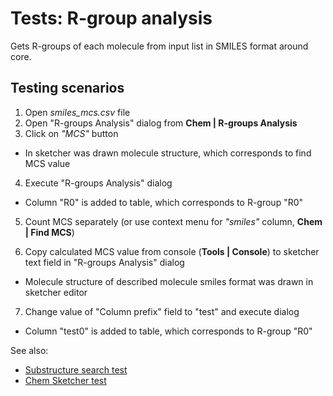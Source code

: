 <!-- TITLE: Tests: R-group analysis test -->
<!-- SUBTITLE: -->

# Tests: R-group analysis

Gets R-groups of each molecule from input list in SMILES format around core.

## Testing scenarios

1. Open *smiles_mcs.csv* file
2. Open "R-groups Analysis" dialog from **Chem | R-groups Analysis**
3. Click on *"MCS"* button

* In sketcher was drawn molecule structure, which corresponds to find MCS value

4. Execute "R-groups Analysis" dialog

* Column "R0" is added to table, which corresponds to R-group "R0"

5. Count MCS separately (or use context menu for *"smiles"* column, **Chem | Find MCS**)

6. Copy calculated MCS value from console (**Tools | Console**) to sketcher text field in "R-groups Analysis" dialog

* Molecule structure of described molecule smiles format was drawn in sketcher editor

7. Change value of "Column prefix" field to "test" and execute dialog

* Column "test0" is added to table, which corresponds to R-group "R0"

See also:

* [Substructure search test](substructure-search-test.md)
* [Chem Sketcher test](chem-sketcher-test.md)
